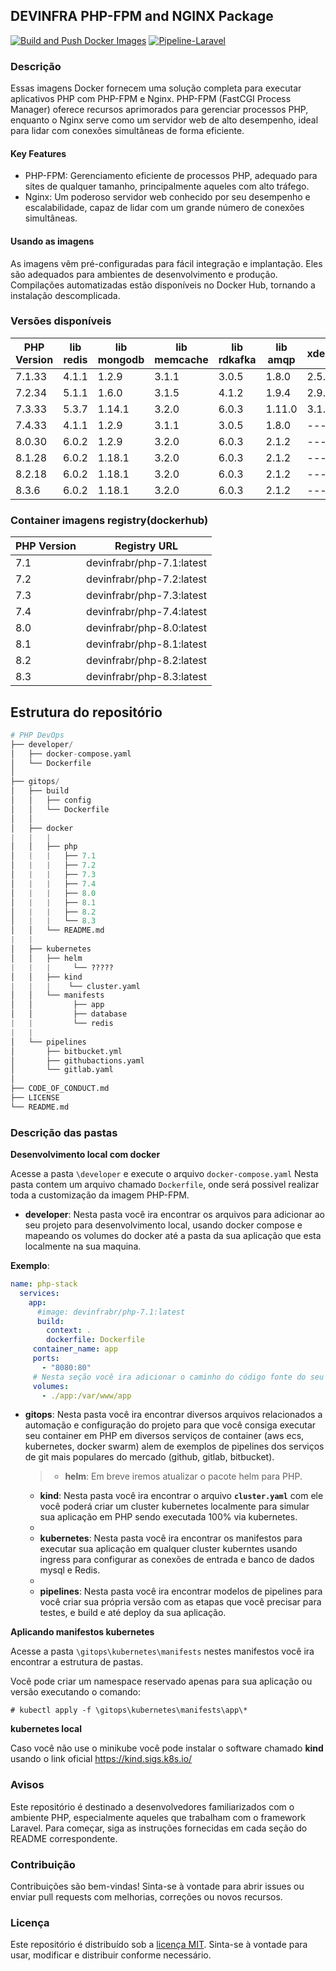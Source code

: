 
## DEVINFRA PHP-FPM and NGINX Package
[![Build and Push Docker Images](https://github.com/devinfra-br/php-devops/actions/workflows/ci.yaml/badge.svg)](https://github.com/devinfra-br/php-devops/actions/workflows/ci.yaml) [![Pipeline-Laravel](https://github.com/devinfra-br/php-devops/actions/workflows/ci-example.yaml/badge.svg)](https://github.com/devinfra-br/php-devops/actions/workflows/ci-example.yaml)


### Descrição
Essas imagens Docker fornecem uma solução completa para executar aplicativos PHP com PHP-FPM e Nginx. PHP-FPM (FastCGI Process Manager) oferece recursos aprimorados para gerenciar processos PHP, enquanto o Nginx serve como um servidor web de alto desempenho, ideal para lidar com conexões simultâneas de forma eficiente.

#### Key Features
- PHP-FPM: Gerenciamento eficiente de processos PHP, adequado para sites de qualquer tamanho, principalmente aqueles com alto tráfego.
- Nginx: Um poderoso servidor web conhecido por seu desempenho e escalabilidade, capaz de lidar com um grande número de conexões simultâneas.

####  Usando as imagens
As imagens vêm pré-configuradas para fácil integração e implantação. Eles são adequados para ambientes de desenvolvimento e produção. Compilações automatizadas estão disponíveis no Docker Hub, tornando a instalação descomplicada.

### Versões disponíveis

|PHP Version|lib redis|lib mongodb|lib memcache|lib rdkafka|lib amqp|xdebug|                      
|-----------|---------|-----------|------------|-----------|--------|------|
|7.1.33 |  4.1.1 | 1.2.9  | 3.1.1  | 3.0.5  | 1.8.0 | 2.5.0  | 
|7.2.34 |  5.1.1 | 1.6.0  | 3.1.5  | 4.1.2  | 1.9.4 | 2.9.0  | 
|7.3.33 |  5.3.7 | 1.14.1  |3.2.0  | 6.0.3  | 1.11.0 | 3.1.6 | 
|7.4.33 |  4.1.1 | 1.2.9  | 3.1.1  | 3.0.5  | 1.8.0 | ---   | 
|8.0.30 |  6.0.2 | 1.2.9  | 3.2.0  | 6.0.3  | 2.1.2 | ---   | 
|8.1.28 |  6.0.2| 1.18.1 | 3.2.0  | 6.0.3  | 2.1.2 | ---  | 
|8.2.18 |  6.0.2 | 1.18.1  |3.2.0  | 6.0.3  | 2.1.2 | ---   | 
|8.3.6 |  6.0.2 | 1.18.1  |3.2.0  | 6.0.3  | 2.1.2 | ---  | 

### Container imagens registry(dockerhub)
|    PHP Version  | Registry URL |                  
|-----------------|-----------|
|7.1 | devinfrabr/php-7.1:latest
|7.2 | devinfrabr/php-7.2:latest
|7.3 | devinfrabr/php-7.3:latest
|7.4 | devinfrabr/php-7.4:latest
|8.0 | devinfrabr/php-8.0:latest
|8.1 | devinfrabr/php-8.1:latest
|8.2 | devinfrabr/php-8.2:latest
|8.3 | devinfrabr/php-8.3:latest


## Estrutura do repositório

```py
# PHP DevOps
├── developer/
│   ├── docker-compose.yaml
│   └── Dockerfile
│
├── gitops/
│   ├── build
│   │   ├── config
│   │   └── Dockerfile
│   │
│   ├── docker
|   |   |
│   │   ├── php
│   |   |   ├── 7.1 
│   |   |   ├── 7.2 
│   |   |   ├── 7.3 
│   |   |   ├── 7.4 
│   |   |   ├── 8.0 
│   |   |   ├── 8.1 
│   |   |   ├── 8.2
│   |   |   └── 8.3 
│   │   └── README.md
|	|
│   ├── kubernetes
│   │   ├── helm
|   |   |     └── ?????
│   │   ├── kind
|   |   |    └── cluster.yaml
│   │   └── manifests
│   │	      ├── app
│   │		  ├── database
|	|         └── redis
|   |   
│   └── pipelines
│       ├── bitbucket.yml
│       ├── githubactions.yaml
│       └── gitlab.yaml
│
├── CODE_OF_CONDUCT.md
├── LICENSE
└── README.md
```
### Descrição das pastas

**Desenvolvimento local com docker** 

Acesse a pasta `\developer` e execute o arquivo `docker-compose.yaml`
Nesta pasta contem um arquivo chamado `Dockerfile`, onde será possivel realizar toda a customização da imagem PHP-FPM.

- **developer**: Nesta pasta você ira encontrar os arquivos para adicionar ao seu projeto para desenvolvimento local, usando docker compose e mapeando os volumes do docker até a pasta da sua aplicação que esta localmente na sua maquina.

**Exemplo**:  
```yaml
name: php-stack
  services:
    app:
      #image: devinfrabr/php-7.1:latest
      build:
	    context: .
        dockerfile: Dockerfile
     container_name: app
     ports:
       - "8080:80"
     # Nesta seção você ira adicionar o caminho do código fonte do seu projeto
     volumes:
       - ./app:/var/www/app
```

- **gitops**: Nesta pasta você ira encontrar diversos arquivos relacionados a automação e configuração do projeto para que você consiga executar seu container em PHP em diversos serviços de container (aws ecs, kubernetes, docker swarm) alem de exemplos de pipelines dos serviços de git mais populares do mercado (github, gitlab, bitbucket).

	> - **helm**: Em breve iremos atualizar o pacote helm para PHP.
	
	- **kind**: Nesta pasta você ira encontrar o arquivo **`cluster.yaml`** com ele você poderá criar um cluster kubernetes localmente para simular sua aplicação em PHP sendo executada 100% via kubernetes.
	- 
	- **kubernetes**: Nesta pasta você ira encontrar os manifestos para executar sua aplicação em qualquer cluster kuberntes usando ingress para configurar as conexões de entrada e banco de dados mysql e Redis.
	- 
	- **pipelines**: Nesta pasta você ira encontrar modelos de pipelines para você criar sua própria versão com as etapas que você precisar para testes, e build e até deploy da sua aplicação.

**Aplicando manifestos kubernetes**

Acesse a pasta `\gitops\kubernetes\manifests` nestes manifestos você ira encontrar a estrutura de pastas.

Você pode criar um namespace reservado apenas para sua aplicação ou versão executando o comando:

```ssh
# kubectl apply -f \gitops\kubernetes\manifests\app\* 
```
**kubernetes local**

Caso você não use o minikube você pode instalar o software chamado **kind** usando o link oficial https://kind.sigs.k8s.io/ 


### Avisos
Este repositório é destinado a desenvolvedores familiarizados com o ambiente PHP, especialmente aqueles que trabalham com o framework Laravel. Para começar, siga as instruções fornecidas em cada seção do README correspondente.

### Contribuição

Contribuições são bem-vindas! Sinta-se à vontade para abrir issues ou enviar pull requests com melhorias, correções ou novos recursos.

### Licença

Este repositório é distribuído sob a [licença MIT](LICENSE). Sinta-se à vontade para usar, modificar e distribuir conforme necessário.
